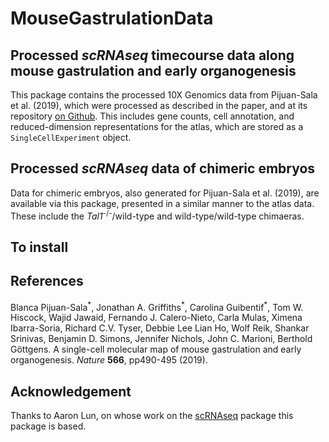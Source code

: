 # MouseGastrulationData

## Processed *scRNAseq* timecourse data along mouse gastrulation and early organogenesis

This package contains the processed 10X Genomics data from Pijuan-Sala et al. (2019), which were processed as described in the paper, and at its repository [on Github](https://github.com/MarioniLab/EmbryoTimecourse2018/).
This includes gene counts, cell annotation, and reduced-dimension representations for the atlas, which are stored as a `SingleCellExperiment` object.

## Processed *scRNAseq* data of chimeric embryos

Data for chimeric embryos, also generated for Pijuan-Sala et al. (2019), are available via this package, presented in a similar manner to the atlas data.
These include the *Tal1*<sup>-/-</sup>/wild-type and wild-type/wild-type chimaeras.

## To install


## References

Blanca Pijuan-Sala<sup>\*</sup>, Jonathan A. Griffiths<sup>\*</sup>, Carolina Guibentif<sup>\*</sup>, Tom W. Hiscock, Wajid Jawaid, Fernando J. Calero-Nieto, Carla Mulas, Ximena Ibarra-Soria, Richard C.V. Tyser, Debbie Lee Lian Ho, Wolf Reik, Shankar Srinivas, Benjamin D. Simons, Jennifer Nichols, John C. Marioni, Berthold Göttgens. A single-cell molecular map of mouse gastrulation and early organogenesis. *Nature* __566__, pp490-495 (2019).

## Acknowledgement

Thanks to Aaron Lun, on whose work on the [scRNAseq](https://github.com/drisso/scRNAseq/tree/ehub) package this package is based.
